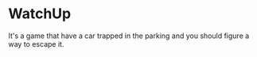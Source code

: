 # WatchUp
It's a game that have a car trapped in the parking and you should figure a way to escape it.
